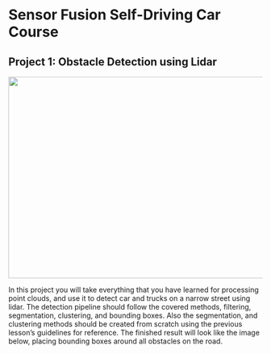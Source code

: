 # Sensor Fusion Self-Driving Car Course
## Project 1: Obstacle Detection using Lidar

<img src="media/ObstacleDetectionFPS.gif" width="700" height="400" />

In this project you will take everything that you have learned for processing point clouds, and use it to detect car and trucks on a narrow street using lidar. The detection pipeline should follow the covered methods, filtering, segmentation, clustering, and bounding boxes. Also the segmentation, and clustering methods should be created from scratch using the previous lesson’s guidelines for reference. The finished result will look like the image below, placing bounding boxes around all obstacles on the road.




